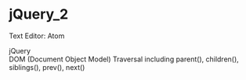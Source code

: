 # jQuery_2

Text Editor: Atom

jQuery <br>
DOM (Document Object Model) Traversal including parent(), children(), siblings(), prev(), next()
